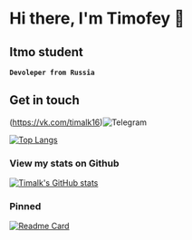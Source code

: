 # Hi there, I'm Timofey 👋

## Itmo student

**`Devoleper from Russia`**

## Get in touch
(https://vk.com/timalk16)![Telegram](https://img.shields.io/badge/Telegram-2CA5E0?style=for-the-badge&logo=telegram&logoColor=white)


<!---Для компактной версии-->
[![Top Langs](https://github-readme-stats.vercel.app/api/top-langs/?username=Timalk16&layout=compact)](https://github.com/anuraghazra/github-readme-stats)

### View my stats on Github
[![Timalk's GitHub stats](https://github-readme-stats.vercel.app/api?username=Timalk16)](https://github.com/anuraghazra/github-readme-stats)

### Pinned
[![Readme Card](https://github-readme-stats.vercel.app/api/pin/?username=anuraghazra&repo=github-readme-stats)](https://github.com/anuraghazra/github-readme-stats)
